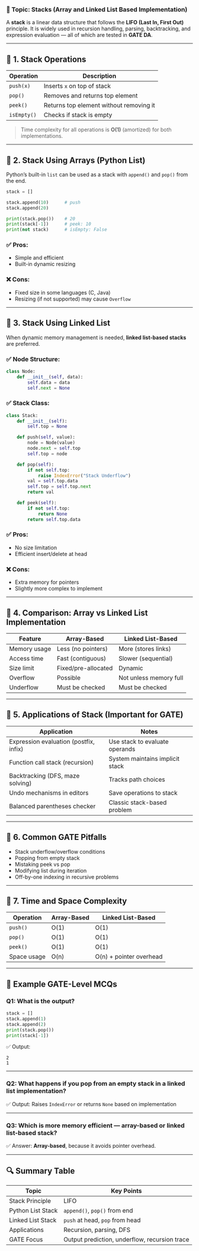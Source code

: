 

### 🔹 Topic: **Stacks (Array and Linked List Based Implementation)**

A **stack** is a linear data structure that follows the **LIFO (Last In, First Out)** principle. It is widely used in recursion handling, parsing, backtracking, and expression evaluation — all of which are tested in **GATE DA**.

---

## 🔹 1. **Stack Operations**

| Operation   | Description                             |
| ----------- | --------------------------------------- |
| `push(x)`   | Inserts `x` on top of stack             |
| `pop()`     | Removes and returns top element         |
| `peek()`    | Returns top element without removing it |
| `isEmpty()` | Checks if stack is empty                |

> Time complexity for all operations is **O(1)** (amortized) for both implementations.

---

## 🔹 2. **Stack Using Arrays (Python List)**

Python’s built-in `list` can be used as a stack with `append()` and `pop()` from the end.

```python
stack = []

stack.append(10)      # push
stack.append(20)

print(stack.pop())    # 20
print(stack[-1])      # peek: 10
print(not stack)      # isEmpty: False
```

### ✅ Pros:

* Simple and efficient
* Built-in dynamic resizing

### ❌ Cons:

* Fixed size in some languages (C, Java)
* Resizing (if not supported) may cause `Overflow`

---

## 🔹 3. **Stack Using Linked List**

When dynamic memory management is needed, **linked list-based stacks** are preferred.

### ✅ Node Structure:

```python
class Node:
    def __init__(self, data):
        self.data = data
        self.next = None
```

### ✅ Stack Class:

```python
class Stack:
    def __init__(self):
        self.top = None

    def push(self, value):
        node = Node(value)
        node.next = self.top
        self.top = node

    def pop(self):
        if not self.top:
            raise IndexError("Stack Underflow")
        val = self.top.data
        self.top = self.top.next
        return val

    def peek(self):
        if not self.top:
            return None
        return self.top.data
```

### ✅ Pros:

* No size limitation
* Efficient insert/delete at head

### ❌ Cons:

* Extra memory for pointers
* Slightly more complex to implement

---

## 🔹 4. **Comparison: Array vs Linked List Implementation**

| Feature      | Array-Based         | Linked List-Based      |
| ------------ | ------------------- | ---------------------- |
| Memory usage | Less (no pointers)  | More (stores links)    |
| Access time  | Fast (contiguous)   | Slower (sequential)    |
| Size limit   | Fixed/pre-allocated | Dynamic                |
| Overflow     | Possible            | Not unless memory full |
| Underflow    | Must be checked     | Must be checked        |

---

## 🔹 5. **Applications of Stack (Important for GATE)**

| Application                            | Notes                           |
| -------------------------------------- | ------------------------------- |
| Expression evaluation (postfix, infix) | Use stack to evaluate operands  |
| Function call stack (recursion)        | System maintains implicit stack |
| Backtracking (DFS, maze solving)       | Tracks path choices             |
| Undo mechanisms in editors             | Save operations to stack        |
| Balanced parentheses checker           | Classic stack-based problem     |

---

## 🔹 6. **Common GATE Pitfalls**

* Stack underflow/overflow conditions
* Popping from empty stack
* Mistaking peek vs pop
* Modifying list during iteration
* Off-by-one indexing in recursive problems

---

## 🔹 7. **Time and Space Complexity**

| Operation   | Array-Based | Linked List-Based       |
| ----------- | ----------- | ----------------------- |
| `push()`    | O(1)        | O(1)                    |
| `pop()`     | O(1)        | O(1)                    |
| `peek()`    | O(1)        | O(1)                    |
| Space usage | O(n)        | O(n) + pointer overhead |

---

## 🧪 Example GATE-Level MCQs

### Q1: What is the output?

```python
stack = []
stack.append(1)
stack.append(2)
print(stack.pop())
print(stack[-1])
```

✅ Output:

```
2
1
```

---

### Q2: What happens if you pop from an empty stack in a linked list implementation?

✅ Output: Raises `IndexError` or returns `None` based on implementation

---

### Q3: Which is more memory efficient — array-based or linked list-based stack?

✅ Answer: **Array-based**, because it avoids pointer overhead.

---

## 🔍 Summary Table

| Topic             | Key Points                                    |
| ----------------- | --------------------------------------------- |
| Stack Principle   | LIFO                                          |
| Python List Stack | `append()`, `pop()` from end                  |
| Linked List Stack | `push` at head, `pop` from head               |
| Applications      | Recursion, parsing, DFS                       |
| GATE Focus        | Output prediction, underflow, recursion trace |

